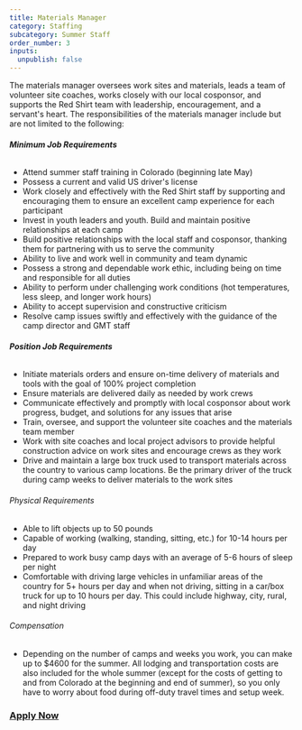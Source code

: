 ```yaml
---
title: Materials Manager
category: Staffing
subcategory: Summer Staff
order_number: 3
inputs:
  unpublish: false
---
```

The materials manager oversees work sites and materials, leads a team of volunteer site coaches, works closely with our local cosponsor, and supports the Red Shirt team with leadership, encouragement, and a servant's heart. The responsibilities of the materials manager include but are not limited to the following:

###### **Minimum Job Requirements**

*   Attend summer staff training in Colorado (beginning late May)
*   Possess a current and valid US driver's license
*   Work closely and effectively with the Red Shirt staff by supporting and encouraging them to ensure an excellent camp experience for each participant
*   Invest in youth leaders and youth. Build and maintain positive relationships at each camp
*   Build positive relationships with the local staff and cosponsor, thanking them for partnering with us to serve the community
*   Ability to live and work well in community and team dynamic
*   Possess a strong and dependable work ethic, including being on time and responsible for all duties
*   Ability to perform under challenging work conditions (hot temperatures, less sleep, and longer work hours)
*   Ability to accept supervision and constructive criticism
*   Resolve camp issues swiftly and effectively with the guidance of the camp director and GMT staff

###### **Position Job Requirements**

*   Initiate materials orders and ensure on-time delivery of materials and tools with the goal of 100% project completion
*   Ensure materials are delivered daily as needed by work crews
*   Communicate effectively and promptly with local cosponsor about work progress, budget, and solutions for any issues that arise
*   Train, oversee, and support the volunteer site coaches and the materials team member
*   Work with site coaches and local project advisors to provide helpful construction advice on work sites and encourage crews as they work
*   Drive and maintain a large box truck used to transport materials across the country to various camp locations. Be the primary driver of the truck during camp weeks to deliver materials to the work sites

###### Physical Requirements

*   Able to lift objects up to 50 pounds
*   Capable of working (walking, standing, sitting, etc.) for 10-14 hours per day
*   Prepared to work busy camp days with an average of 5-6 hours of sleep per night
*   Comfortable with driving large vehicles in unfamiliar areas of the country for 5+ hours per day and when not driving, sitting in a car/box truck for up to 10 hours per day. This could include highway, city, rural, and night driving

###### Compensation

*   Depending on the number of camps and weeks you work, you can make up to $4600 for the summer. All lodging and transportation costs are also included for the whole summer (except for the costs of getting to and from Colorado at the beginning and end of summer), so you only have to worry about food during off-duty travel times and setup week.

### [Apply Now](https://argentasoftware.com/interfaces/gmt/portalStaff/frmSignUp.aspx)